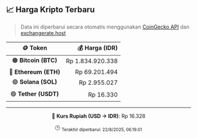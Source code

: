 

<!-- HARGA_KRIPTO -->
## 📈 Harga Kripto Terbaru

> Data ini diperbarui secara otomatis menggunakan [CoinGecko API](https://www.coingecko.com/) dan [exchangerate.host](https://exchangerate.host/)

<div align="center">

| 🪙 Token | 💰 Harga (IDR) |
|:------:|---------------:|
| 🟠 **Bitcoin (BTC)**   | Rp 1.834.920.338 |
| 🔵 **Ethereum (ETH)**  | Rp 69.201.494 |
| 🟣 **Solana (SOL)**    | Rp 2.955.027 |
| 🟢 **Tether (USDT)**   | Rp 16.330 |

---

💱 **Kurs Rupiah (USD → IDR)**: Rp 16.328

🕒 <sub>Terakhir diperbarui: 22/8/2025, 06.19.01</sub>

</div>
<!-- /HARGA_KRIPTO -->